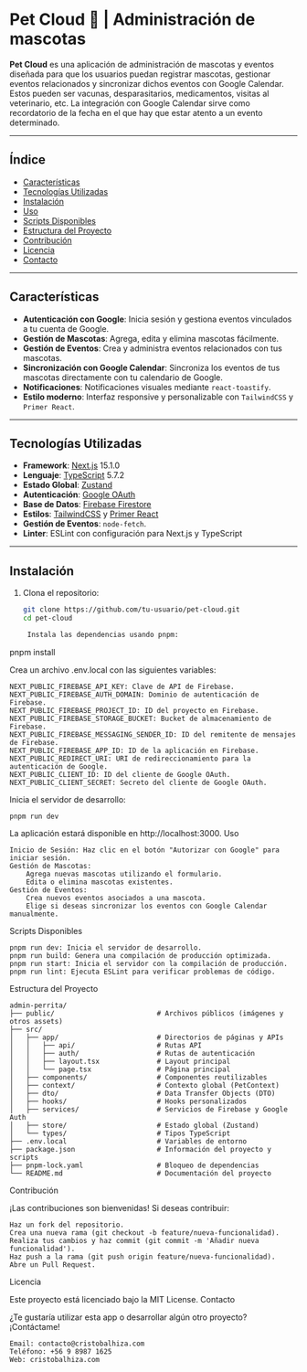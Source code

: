 # Pet Cloud 🐾 | Administración de mascotas

**Pet Cloud** es una aplicación de administración de mascotas y eventos diseñada para que los usuarios puedan registrar mascotas, gestionar eventos relacionados y sincronizar dichos eventos con Google Calendar. Estos pueden ser vacunas, desparasitarios, medicamentos, visitas al veterinario, etc. La integración con Google Calendar sirve como recordatorio de la fecha en el que hay que estar atento a un evento determinado.

---

## **Índice**
- [Características](#características)
- [Tecnologías Utilizadas](#tecnologías-utilizadas)
- [Instalación](#instalación)
- [Uso](#uso)
- [Scripts Disponibles](#scripts-disponibles)
- [Estructura del Proyecto](#estructura-del-proyecto)
- [Contribución](#contribución)
- [Licencia](#licencia)
- [Contacto](#contacto)

---

## **Características**
- **Autenticación con Google**: Inicia sesión y gestiona eventos vinculados a tu cuenta de Google.
- **Gestión de Mascotas**: Agrega, edita y elimina mascotas fácilmente.
- **Gestión de Eventos**: Crea y administra eventos relacionados con tus mascotas.
- **Sincronización con Google Calendar**: Sincroniza los eventos de tus mascotas directamente con tu calendario de Google.
- **Notificaciones**: Notificaciones visuales mediante `react-toastify`.
- **Estilo moderno**: Interfaz responsive y personalizable con `TailwindCSS` y `Primer React`.

---

## **Tecnologías Utilizadas**
- **Framework**: [Next.js](https://nextjs.org/) 15.1.0
- **Lenguaje**: [TypeScript](https://www.typescriptlang.org/) 5.7.2
- **Estado Global**: [Zustand](https://github.com/pmndrs/zustand)
- **Autenticación**: [Google OAuth](https://developers.google.com/identity/protocols/oauth2)
- **Base de Datos**: [Firebase Firestore](https://firebase.google.com/docs/firestore)
- **Estilos**: [TailwindCSS](https://tailwindcss.com/) y [Primer React](https://primer.style/react)
- **Gestión de Eventos**: `node-fetch`.
- **Linter**: ESLint con configuración para Next.js y TypeScript

---

## **Instalación**

1. Clona el repositorio:

   ```bash
   git clone https://github.com/tu-usuario/pet-cloud.git
   cd pet-cloud

    Instala las dependencias usando pnpm:

pnpm install

Crea un archivo .env.local con las siguientes variables:
```
NEXT_PUBLIC_FIREBASE_API_KEY: Clave de API de Firebase.
NEXT_PUBLIC_FIREBASE_AUTH_DOMAIN: Dominio de autenticación de Firebase.
NEXT_PUBLIC_FIREBASE_PROJECT_ID: ID del proyecto en Firebase.
NEXT_PUBLIC_FIREBASE_STORAGE_BUCKET: Bucket de almacenamiento de Firebase.
NEXT_PUBLIC_FIREBASE_MESSAGING_SENDER_ID: ID del remitente de mensajes de Firebase.
NEXT_PUBLIC_FIREBASE_APP_ID: ID de la aplicación en Firebase.
NEXT_PUBLIC_REDIRECT_URI: URI de redireccionamiento para la autenticación de Google.
NEXT_PUBLIC_CLIENT_ID: ID del cliente de Google OAuth.
NEXT_PUBLIC_CLIENT_SECRET: Secreto del cliente de Google OAuth.
```
Inicia el servidor de desarrollo:

    pnpm run dev

La aplicación estará disponible en http://localhost:3000.
Uso

    Inicio de Sesión: Haz clic en el botón "Autorizar con Google" para iniciar sesión.
    Gestión de Mascotas:
        Agrega nuevas mascotas utilizando el formulario.
        Edita o elimina mascotas existentes.
    Gestión de Eventos:
        Crea nuevos eventos asociados a una mascota.
        Elige si deseas sincronizar los eventos con Google Calendar manualmente.

Scripts Disponibles

    pnpm run dev: Inicia el servidor de desarrollo.
    pnpm run build: Genera una compilación de producción optimizada.
    pnpm run start: Inicia el servidor con la compilación de producción.
    pnpm run lint: Ejecuta ESLint para verificar problemas de código.

Estructura del Proyecto
```
admin-perrita/
├── public/                         # Archivos públicos (imágenes y otros assets)
├── src/
│   ├── app/                        # Directorios de páginas y APIs
│   │   ├── api/                    # Rutas API
│   │   ├── auth/                   # Rutas de autenticación
│   │   ├── layout.tsx              # Layout principal
│   │   └── page.tsx                # Página principal
│   ├── components/                 # Componentes reutilizables
│   ├── context/                    # Contexto global (PetContext)
│   ├── dto/                        # Data Transfer Objects (DTO)
│   ├── hooks/                      # Hooks personalizados
│   ├── services/                   # Servicios de Firebase y Google Auth
│   ├── store/                      # Estado global (Zustand)
│   └── types/                      # Tipos TypeScript
├── .env.local                      # Variables de entorno
├── package.json                    # Información del proyecto y scripts
├── pnpm-lock.yaml                  # Bloqueo de dependencias
└── README.md                       # Documentación del proyecto
```
Contribución

¡Las contribuciones son bienvenidas! Si deseas contribuir:

    Haz un fork del repositorio.
    Crea una nueva rama (git checkout -b feature/nueva-funcionalidad).
    Realiza tus cambios y haz commit (git commit -m 'Añadir nueva funcionalidad').
    Haz push a la rama (git push origin feature/nueva-funcionalidad).
    Abre un Pull Request.

Licencia

Este proyecto está licenciado bajo la MIT License.
Contacto

¿Te gustaría utilizar esta app o desarrollar algún otro proyecto?
¡Contáctame!

    Email: contacto@cristobalhiza.com
    Teléfono: +56 9 8987 1625
    Web: cristobalhiza.com
